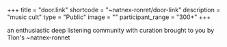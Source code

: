 +++
title = "door.link"
shortcode = "~natnex-ronret/door-link"
description = "music cult"
type = "Public"
image = ""
participant_range = "300+"
+++

an enthusiastic deep listening community with curation brought to you by Tlon's ~natnex-ronnet
